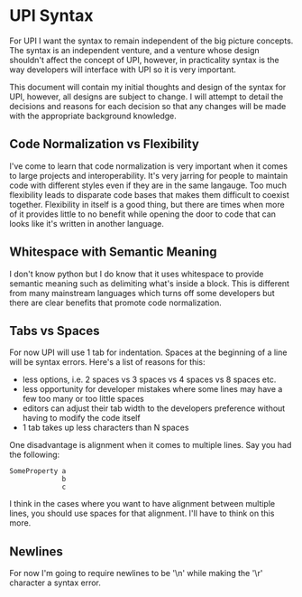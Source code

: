 
UPI Syntax
================================================================================
For UPI I want the syntax to remain independent of the big picture concepts.
The syntax is an independent venture, and a venture whose design shouldn't affect
the concept of UPI, however, in practicality syntax is the way developers
will interface with UPI so it is very important.

This document will contain my initial thoughts and design of the syntax for UPI,
however, all designs are subject to change.  I will attempt to detail the
decisions and reasons for each decision so that any changes will be made with
the appropriate background knowledge.

Code Normalization vs Flexibility
--------------------------------------------------------------------------------
I've come to learn that code normalization is very important when it comes to
large projects and interoperability.  It's very jarring for people to maintain
code with different styles even if they are in the same langauge.
Too much flexibility leads to disparate code bases that makes them difficult to
coexist together.  Flexibility in itself is a good thing, but there are times
when more of it provides little to no benefit while opening the door to
code that can looks like it's written in another language.

Whitespace with Semantic Meaning
--------------------------------------------------------------------------------
I don't know python but I do know that it uses whitespace to provide semantic
meaning such as delimiting what's inside a block.  This is different from many
mainstream languages which turns off some developers but there are clear
benefits that promote code normalization.

Tabs vs Spaces
--------------------------------------------------------------------------------
For now UPI will use 1 tab for indentation.  Spaces at the beginning of a line
will be syntax errors. Here's a list of reasons for this:

* less options, i.e. 2 spaces vs 3 spaces vs 4 spaces vs 8 spaces etc.
* less opportunity for developer mistakes where some lines may have a few too
  many or too little spaces
* editors can adjust their tab width to the developers preference without
  having to modify the code itself
* 1 tab takes up less characters than N spaces

One disadvantage is alignment when it comes to multiple lines.  Say you had
the following:
```
SomeProperty a
             b
             c
```
I think in the cases where you want to have alignment between multiple lines,
you should use spaces for that alignment.  I'll have to think on this more.

Newlines
--------------------------------------------------------------------------------
For now I'm going to require newlines to be '\n' while making the '\r'
character a syntax error.